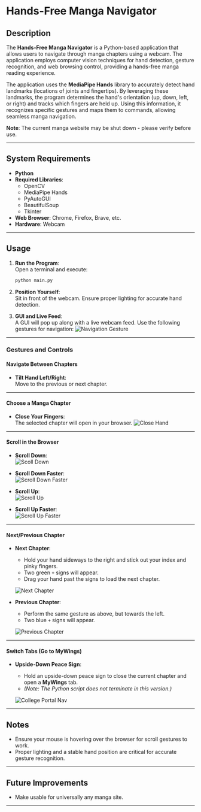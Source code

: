 # Hands-Free Manga Navigator

## Description

The **Hands-Free Manga Navigator** is a Python-based application that allows users to navigate through manga chapters using a webcam. The application employs computer vision techniques for hand detection, gesture recognition, and web browsing control, providing a hands-free manga reading experience.

The application uses the **MediaPipe Hands** library to accurately detect hand landmarks (locations of joints and fingertips). By leveraging these landmarks, the program determines the hand's orientation (up, down, left, or right) and tracks which fingers are held up. Using this information, it recognizes specific gestures and maps them to commands, allowing seamless manga navigation.

**Note**: The current manga website may be shut down - please verify before use.

---

## System Requirements

- **Python**
- **Required Libraries**:
  - OpenCV
  - MediaPipe Hands
  - PyAutoGUI
  - BeautifulSoup
  - Tkinter
- **Web Browser**: Chrome, Firefox, Brave, etc.
- **Hardware**: Webcam

---

## Usage

1. **Run the Program**:  
   Open a terminal and execute:

   ```bash
   python main.py
   ```

2. **Position Yourself**:  
   Sit in front of the webcam. Ensure proper lighting for accurate hand detection.

3. **GUI and Live Feed**:  
    A GUI will pop up along with a live webcam feed. Use the following gestures for navigation:
   ![Navigation Gesture](nav.png)

---

### **Gestures and Controls**

#### **Navigate Between Chapters**

- **Tilt Hand Left/Right**:  
  Move to the previous or next chapter.

---

#### **Choose a Manga Chapter**

- **Close Your Fingers**:  
  The selected chapter will open in your browser.
  ![Close Hand](close.png)

---

#### **Scroll in the Browser**

- **Scroll Down**:  
  ![Scoll Down](scroll_down.png)

- **Scroll Down Faster**:  
  ![Scroll Down Faster](scroll_down_faster.png)

- **Scroll Up**:  
  ![Scroll Up](scroll_up.png)

- **Scroll Up Faster**:  
  ![Scroll Up Faster](scroll_up_faster.png)

---

#### **Next/Previous Chapter**

- **Next Chapter**:

  - Hold your hand sideways to the right and stick out your index and pinky fingers.
  - Two green `+` signs will appear.
  - Drag your hand past the signs to load the next chapter.

  ![Next Chapter](next_chapter.png)

- **Previous Chapter**:

  - Perform the same gesture as above, but towards the left.
  - Two blue `+` signs will appear.

  ![Previous Chapter](prev_chapter.png)

---

#### **Switch Tabs (Go to MyWings)**

- **Upside-Down Peace Sign**:

  - Hold an upside-down peace sign to close the current chapter and open a **MyWings** tab.
  - _(Note: The Python script does not terminate in this version.)_

  ![College Portal Nav](peace.png)

---

## Notes

- Ensure your mouse is hovering over the browser for scroll gestures to work.
- Proper lighting and a stable hand position are critical for accurate gesture recognition.

---

## Future Improvements

- Make usable for universally any manga site.

---

